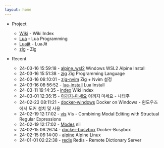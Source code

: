 ```yaml
---
layout: home
---
```


* Project
	- [Wiki](/wiki/index) - Wiki Index
	- [Lua](/wiki/lua) - Lua Programming
	- [Luajit](/wiki/luajit) - LuaJit
	- [zig](/wiki/zig) - Zig

* Recent
	- 24-03-16 15:59:18 - [alpine_wsl2](wiki/alpine_wsl2.md) Windows WSL2 Alpine Install
	- 24-03-16 15:51:38 - [zig](wiki/zig.md) Zig Programming Language
	- 24-03-16 09:10:01 - [zig-nvim](wiki/zig-nvim.md) Zig + Nvim 설정
	- 24-03-16 08:56:52 - [lua-install](wiki/lua-install.md) Lua Install
	- 24-03-11 19:14:35 - [index](wiki/index.md) Wiki index
	- 24-03-01 12:36:15 - [아끼지-마세요](wiki/아끼지-마세요.md) 아끼지 마세요 - 나태주
	- 24-02-23 08:11:21 - [docker-windows](wiki/docker-windows.md) Docker on Windows - 윈도우즈에서 도커 설치 및 사용
	- 24-02-19 12:17:02 - [vis](wiki/vis.md) Vis - Combining Modal Editing with Structual Regular Expressions
	- 24-02-19 12:17:02 - [Modes](wiki/Modes.md) nil
	- 24-02-15 06:26:14 - [docker-busybox](wiki/docker-busybox.md) Docker-Busybox
	- 24-02-15 06:14:00 - [alpine](wiki/alpine.md) Alpine Linux
	- 24-01-01 02:22:38 - [redis](wiki/redis.md) Redis - Remote Dictionary Server
